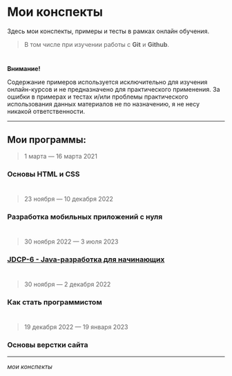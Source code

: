 # Мои конспекты
Здесь мои конспекты, примеры и тесты в рамках онлайн обучения.
>	В том числе при изучении работы с **Git** и **Github**.
#
**Внимание!** 

Содержание примеров используется исключительно для изучения онлайн-курсов и не предназначено для практического применения.
За ошибки в примерах и тестах и/или проблемы практического использования данных материалов не по назначению, я не несу никакой ответственности.
***
## Мои программы:

> 1 марта — 16 марта 2021
### Основы HTML и CSS
#
> 23 ноября — 10 декабря 2022
### Разработка мобильных приложений с нуля
#
> 30 ноября 2022 — 3 июля 2023
### [JDCP-6 - Java-разработка для начинающих](./JDCP-6/README.md)
#
> 30 ноября — 2 декабря 2022
### Как стать программистом
#
> 19 декабря 2022 — 19 января 2023
### Основы верстки сайта

---
*мои конспекты*
